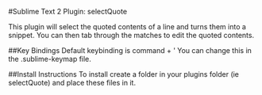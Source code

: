 #Sublime Text 2 Plugin: selectQuote

This plugin will select the quoted contents of a line and turns them into a snippet.  You can then tab through the matches to edit the quoted contents.

##Key Bindings
Default keybinding is command + '
You can change this in the .sublime-keymap file.

##Install Instructions
To install create a folder in your plugins folder (ie selectQuote) and place these files in it.
